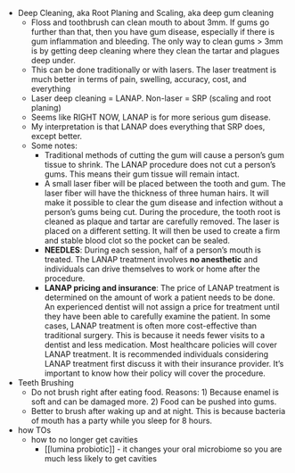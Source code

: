   * Deep Cleaning, aka Root Planing and Scaling, aka deep gum cleaning
    * Floss and toothbrush can clean mouth to about 3mm. If gums go further than that, then you have gum disease, especially if there is gum inflammation and bleeding. The only way to clean gums > 3mm is by getting deep cleaning where they clean the tartar and plagues deep under. 
    * This can be done traditionally or with lasers. The laser treatment is much better in terms of pain, swelling, accuracy, cost, and everything
    * Laser deep cleaning = LANAP. Non-laser = SRP (scaling and root planing)
    * Seems like RIGHT NOW, LANAP is for more serious gum disease.
    * My interpretation is that LANAP does everything that SRP does, except better.
    * Some notes:
      * Traditional methods of cutting the gum will cause a person’s gum tissue to shrink. The LANAP procedure does not cut a person’s gums. This means their gum tissue will remain intact.
      * A small laser fiber will be placed between the tooth and gum. The laser fiber will have the thickness of three human hairs. It will make it possible to clear the gum disease and infection without a person’s gums being cut. During the procedure, the tooth root is cleaned as plaque and tartar are carefully removed. The laser is placed on a different setting. It will then be used to create a firm and stable blood clot so the pocket can be sealed.
      * **NEEDLES**: During each session, half of a person’s mouth is treated. The LANAP treatment involves **no anesthetic** and individuals can drive themselves to work or home after the procedure.
      * **LANAP pricing and insurance**: The price of LANAP treatment is determined on the amount of work a patient needs to be done. An experienced dentist will not assign a price for treatment until they have been able to carefully examine the patient. In some cases, LANAP treatment is often more cost-effective than traditional surgery. This is because it needs fewer visits to a dentist and less medication. Most healthcare policies will cover LANAP treatment. It is recommended individuals considering LANAP treatment first discuss it with their insurance provider. It’s important to know how their policy will cover the procedure.
  * Teeth Brushing
    * Do not brush right after eating food. Reasons: 1) Because enamel is soft and can be damaged more. 2) Food can be pushed into gums.
    * Better to brush after waking up and at night. This is because bacteria of mouth has a party while you sleep for 8 hours.
  * how TOs
    * how to no longer get cavities
      * [[lumina probiotic]] - it changes your oral microbiome so you are much less likely to get cavities
